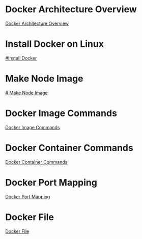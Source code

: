  # Docker Architecture Overview
 <a href="https://github.com/ABOBAKAR-IT/Learn-Docker/blob/master/README1.md" >Docker Architecture Overview</a>
 # Install Docker on Linux
<a href="https://github.com/ABOBAKAR-IT/Learn-Docker/tree/master/Install%20docker">#Install Docker</a>

# Make Node Image
<a href="https://github.com/ABOBAKAR-IT/Learn-Docker/tree/master/Make%20Node%20Image"># Make Node Image</a>

# Docker Image Commands
<a href="https://github.com/ABOBAKAR-IT/Learn-Docker/tree/master/Docker%20Image%20Commands">Docker Image Commands</a>

# Docker Container Commands
<a href="https://github.com/ABOBAKAR-IT/Learn-Docker/tree/master/Docker%20Container%20Commands">Docker Container Commands</a>

# Docker Port Mapping
<a href="https://github.com/ABOBAKAR-IT/Learn-Docker/tree/master/Port%20Mapping%20in%20Docker">Docker Port Mapping</a>

# Docker File
<a href="https://github.com/ABOBAKAR-IT/Learn-Docker/tree/master/Docker%20File">Docker File</a>


